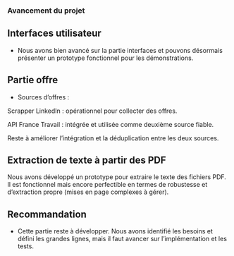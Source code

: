 ### Avancement du projet
## Interfaces utilisateur
- Nous avons bien avancé sur la partie interfaces et pouvons désormais présenter un prototype fonctionnel pour les démonstrations.

## Partie offre
- Sources d’offres :

Scrapper LinkedIn : opérationnel pour collecter des offres.

API France Travail : intégrée et utilisée comme deuxième source fiable.

 Reste à améliorer l’intégration et la déduplication entre les deux sources.

## Extraction de texte à partir des PDF
 Nous avons développé un prototype pour extraire le texte des fichiers PDF. Il est fonctionnel mais encore perfectible en termes de robustesse et d’extraction propre (mises en page complexes à gérer).

## Recommandation
- Cette partie reste à développer. Nous avons identifié les besoins et défini les grandes lignes, mais il faut avancer sur l’implémentation et les tests.
